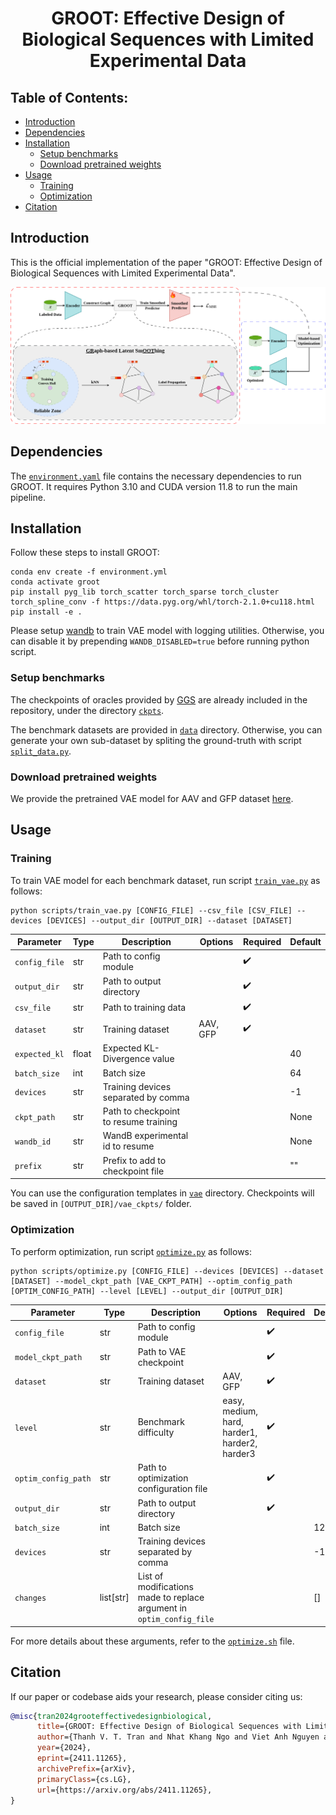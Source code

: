 <div align="center">

# GROOT: Effective Design of Biological Sequences with Limited Experimental Data
</div>

## Table of Contents:

- [Introduction](#introduction)
- [Dependencies](#dependencies)
- [Installation](#installation)
    - [Setup benchmarks](#setup-benchmarks)
    - [Download pretrained weights](#download-pretrained-weights)
- [Usage](#usage)
    - [Training](#training)
    - [Optimization](#optimization)
- [Citation](#citation)

## Introduction
This is the official implementation of the paper "GROOT: Effective Design of Biological Sequences with Limited Experimental Data".

![GROOT](./static/framework.png)

## Dependencies
The [`environment.yaml`](environment.yml) file contains the necessary dependencies to run GROOT. It requires Python 3.10 and CUDA version 11.8 to run the main pipeline.

## Installation

Follow these steps to install GROOT:

```shell
conda env create -f environment.yml
conda activate groot
pip install pyg_lib torch_scatter torch_sparse torch_cluster torch_spline_conv -f https://data.pyg.org/whl/torch-2.1.0+cu118.html
pip install -e .
```

Please setup [wandb](https://wandb.ai/) to train VAE model with logging utilities. Otherwise, you can disable it by prepending `WANDB_DISABLED=true` before running python script.

### Setup benchmarks
The checkpoints of oracles provided by [GGS](https://github.com/kirjner/GGS) are already included in the repository, under the directory [`ckpts`](./ckpts/).

The benchmark datasets are provided in [`data`](./data/) directory. Otherwise, you can generate your own sub-dataset by spliting the ground-truth with script [`split_data.py`](./scripts/split_data.py).

### Download pretrained weights
We provide the pretrained VAE model for AAV and GFP dataset [here](https://drive.google.com/drive/folders/1NdrmB4NgG-V5mIv_JMJyw_pln2M9N7VD?usp=sharing).

## Usage

### Training

To train VAE model for each benchmark dataset, run script [`train_vae.py`](./scripts/train_vae.py) as follows:

```shell
python scripts/train_vae.py [CONFIG_FILE] --csv_file [CSV_FILE] --devices [DEVICES] --output_dir [OUTPUT_DIR] --dataset [DATASET]
```

| Parameter | Type | Description | Options | Required | Default |
|--|--|--|--|--|--|
|`config_file`|str|Path to config module||✔️||
|`output_dir`|str|Path to output directory||✔️||
|`csv_file`|str|Path to training data||✔️||
|`dataset`|str|Training dataset|AAV, GFP|✔️||
|`expected_kl`|float|Expected KL-Divergence value|||40|
|`batch_size`|int|Batch size|||64|
|`devices`|str|Training devices separated by comma|||-1|
|`ckpt_path`|str|Path to checkpoint to resume training|||None|
|`wandb_id`|str|WandB experimental id to resume|||None|
|`prefix`|str|Prefix to add to checkpoint file|||""|

You can use the configuration templates in [`vae`](./scripts/configs/vae/) directory. Checkpoints will be saved in `[OUTPUT_DIR]/vae_ckpts/` folder.

### Optimization

To perform optimization, run script [`optimize.py`](./scripts/optimize.py) as follows:

```shell
python scripts/optimize.py [CONFIG_FILE] --devices [DEVICES] --dataset [DATASET] --model_ckpt_path [VAE_CKPT_PATH] --optim_config_path [OPTIM_CONFIG_PATH] --level [LEVEL] --output_dir [OUTPUT_DIR]
```

| Parameter | Type | Description | Options | Required | Default |
|--|--|--|--|--|--|
|`config_file`|str|Path to config module||✔️||
|`model_ckpt_path`|str|Path to VAE checkpoint||✔️||
|`dataset`|str|Training dataset|AAV, GFP|✔️||
|`level`|str|Benchmark difficulty|easy, medium, hard, harder1, harder2, harder3|✔️||
|`optim_config_path`|str|Path to optimization configuration file||✔️||
|`output_dir`|str|Path to output directory||✔️||
|`batch_size`|int|Batch size|||128|
|`devices`|str|Training devices separated by comma|||-1|
|`changes`|list[str]|List of modifications made to replace argument in `optim_config_file`|||[]|

For more details about these arguments, refer to the [`optimize.sh`](./scripts/optimize.sh) file.

## Citation
If our paper or codebase aids your research, please consider citing us:
```bibtex
@misc{tran2024grooteffectivedesignbiological,
      title={GROOT: Effective Design of Biological Sequences with Limited Experimental Data}, 
      author={Thanh V. T. Tran and Nhat Khang Ngo and Viet Anh Nguyen and Truong Son Hy},
      year={2024},
      eprint={2411.11265},
      archivePrefix={arXiv},
      primaryClass={cs.LG},
      url={https://arxiv.org/abs/2411.11265}, 
}
```